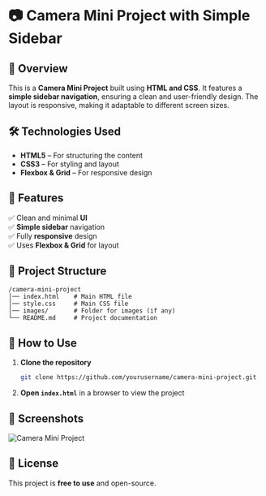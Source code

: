# 📷 Camera Mini Project with Simple Sidebar  

## 📌 Overview  
This is a **Camera Mini Project** built using **HTML and CSS**. It features a **simple sidebar navigation**, ensuring a clean and user-friendly design. The layout is responsive, making it adaptable to different screen sizes.  

## 🛠️ Technologies Used  
- **HTML5** – For structuring the content  
- **CSS3** – For styling and layout  
- **Flexbox & Grid** – For responsive design  

## 🎯 Features  
✅ Clean and minimal **UI**  
✅ **Simple sidebar** navigation  
✅ Fully **responsive** design  
✅ Uses **Flexbox & Grid** for layout  

## 📂 Project Structure  
```
/camera-mini-project
│── index.html    # Main HTML file
│── style.css     # Main CSS file
│── images/       # Folder for images (if any)
└── README.md     # Project documentation
```

## 🚀 How to Use  
1. **Clone the repository**  
   ```bash
   git clone https://github.com/yourusername/camera-mini-project.git
   ```
2. **Open `index.html`** in a browser to view the project  

## 📸 Screenshots  
![Camera Mini Project](https://github.com/user-attachments/assets/5c47e597-0e26-4d4b-84c9-8e3574c82a87)

## 📝 License  
This project is **free to use** and open-source.  
